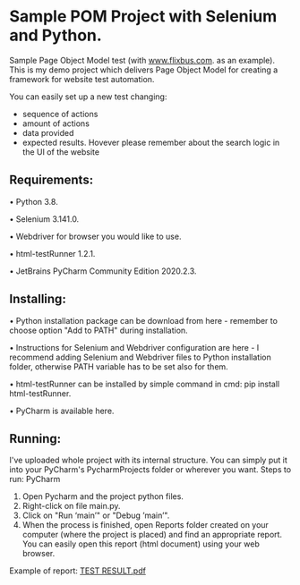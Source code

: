 # Sample POM Project with Selenium and Python.

Sample Page Object Model test (with www.flixbus.com. as an example).
This is my demo project which delivers Page Object Model for creating a framework for website test automation.

You can easily set up a new test changing:
- sequence of actions
- amount of actions
- data provided
- expected results.
Hovever please remember about the search logic in the UI of the website

## Requirements:
•	Python 3.8.

•	Selenium 3.141.0.

•	Webdriver for browser you would like to use.

•	html-testRunner 1.2.1.

•	JetBrains PyCharm Community Edition 2020.2.3.

## Installing:
•	Python installation package can be download from here - remember to choose option "Add to PATH" during installation.

•	Instructions for Selenium and Webdriver configuration are here - I recommend adding Selenium and Webdriver files to Python installation folder, otherwise PATH variable has to be set also for them.

•	html-testRunner can be installed by simple command in cmd: pip install html-testRunner.

•	PyCharm is available here.

## Running:
I've uploaded  whole project with its internal structure. You can simply put it into your PyCharm's PycharmProjects folder or wherever you want.
Steps to run:
PyCharm
1.	Open Pycharm and the project python files.
2.	Right-click on file main.py.
3.	Click on "Run ‘main’" or "Debug ’main’".
4.	When the process is finished, open Reports folder created on your computer (where the project is placed) and find an appropriate report. You can easily open this report (html document) using your web browser.

Example of report:
[TEST RESULT.pdf](https://github.com/KrzysztofWieckowski/SampleWorks/files/5720160/TEST.RESULT.pdf)
